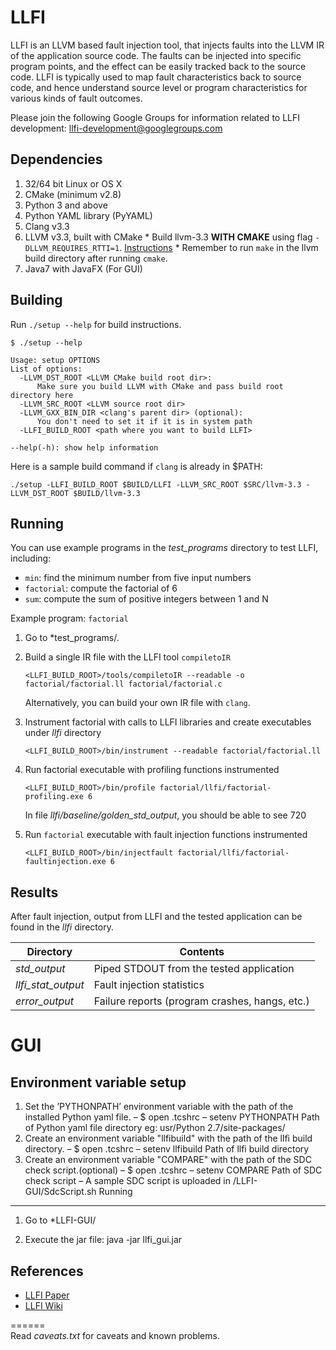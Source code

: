 LLFI
====

LLFI is an LLVM based fault injection tool, that injects faults into the LLVM IR of the application source code.  The faults can be injected into specific program points, and the effect can be easily tracked back to the source code.  LLFI is typically used to map fault characteristics back to source code, and hence understand source level or program characteristics for various kinds of fault outcomes.    

Please join the following Google Groups for information related to LLFI development: llfi-development@googlegroups.com

Dependencies
------------
  1. 32/64 bit Linux or OS X
  2. CMake (minimum v2.8)
  3. Python 3 and above
  4. Python YAML library (PyYAML)
  5. Clang v3.3
  6. LLVM v3.3, built with CMake
    * Build llvm-3.3 **WITH CMAKE** using flag `-DLLVM_REQUIRES_RTTI=1`. [Instructions](http://llvm.org/docs/CMake.html)
    * Remember to run `make` in the llvm build directory after running `cmake`.
  7. Java7 with JavaFX (For GUI)

Building
--------
Run `./setup --help` for build instructions.
```
$ ./setup --help

Usage: setup OPTIONS
List of options:
  -LLVM_DST_ROOT <LLVM CMake build root dir>:
      Make sure you build LLVM with CMake and pass build root directory here
  -LLVM_SRC_ROOT <LLVM source root dir>
  -LLVM_GXX_BIN_DIR <clang's parent dir> (optional):
      You don't need to set it if it is in system path
  -LLFI_BUILD_ROOT <path where you want to build LLFI>

--help(-h): show help information
```
Here is a sample build command if `clang` is already in $PATH:
```
./setup -LLFI_BUILD_ROOT $BUILD/LLFI -LLVM_SRC_ROOT $SRC/llvm-3.3 -LLVM_DST_ROOT $BUILD/llvm-3.3
```

Running
-------
You can use example programs in the *test_programs* directory to test LLFI, including: 
  * `min`: find the minimum number from five input numbers
  * `factorial`: compute the factorial of 6
  * `sum`: compute the sum of positive integers between 1 and N

Example program: `factorial`
  1. Go to *test_programs/. 
  2. Build a single IR file with the LLFI tool `compiletoIR`

      ```
      <LLFI_BUILD_ROOT>/tools/compiletoIR --readable -o factorial/factorial.ll factorial/factorial.c
      ```
     Alternatively, you can build your own IR file with `clang`.
  3. Instrument factorial with calls to LLFI libraries and create executables under *llfi* directory

      ```
      <LLFI_BUILD_ROOT>/bin/instrument --readable factorial/factorial.ll
      ```
  4. Run factorial executable with profiling functions instrumented

      ```
      <LLFI_BUILD_ROOT>/bin/profile factorial/llfi/factorial-profiling.exe 6
      ```
     In file *llfi/baseline/golden_std_output*, you should be able to see 720
  5. Run `factorial` executable with fault injection functions instrumented

      ```
      <LLFI_BUILD_ROOT>/bin/injectfault factorial/llfi/factorial-faultinjection.exe 6
      ```

Results
-------
After fault injection, output from LLFI and the tested application can be found
in the *llfi* directory.

|     Directory      |                 Contents                       |
| ------------------ | ---------------------------------------------- |
| *std_output*       | Piped STDOUT from the tested application       |
| *llfi_stat_output* | Fault injection statistics                     |
| *error_output*     | Failure reports (program crashes, hangs, etc.) |

GUI
====

Environment variable setup
--------------------------

1. Set the ’PYTHONPATH’ environment variable with the path of the installed Python yaml file.
     – $ open .tcshrc
     – setenv PYTHONPATH Path of Python yaml file directory
        eg: usr/Python 2.7/site-packages/
2. Create an environment variable "llfibuild" with the path of the llfi build directory.
     – $ open .tcshrc
     – setenv llfibuild Path of llfi build directory
3. Create an environment variable "COMPARE" with the path of the SDC check script.(optional)
     – $ open .tcshrc
     – setenv COMPARE Path of SDC check script
     – A sample SDC script is uploaded in /LLFI-GUI/SdcScript.sh
Running
-------
1. Go to *LLFI-GUI/

2. Execute the jar file: java -jar llfi_gui.jar

References
----------
* [LLFI Paper](http://blogs.ubc.ca/karthik/2013/02/15/llfi-an-intermediate-code-level-fault-injector-for-soft-computing-applications/)
* [LLFI Wiki](https://github.com/DependableSystemsLab/LLFI/wiki)

======		
Read *caveats.txt* for caveats and known problems.
